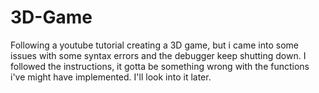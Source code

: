 # 3D-Game
Following a youtube tutorial creating a 3D game, but i came into some issues with some syntax errors and the debugger keep shutting down. I followed the instructions, it gotta be something wrong with the functions i've might have implemented. I'll look into it later.
